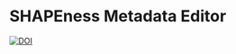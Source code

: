 # SHAPEness Metadata Editor
[![DOI](https://zenodo.org/badge/296619995.svg)](https://zenodo.org/badge/latestdoi/296619995)

